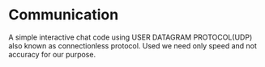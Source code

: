 # Communication
A simple interactive chat code using USER DATAGRAM PROTOCOL(UDP) also known as connectionless protocol.
Used we need only speed and not accuracy for our purpose.
